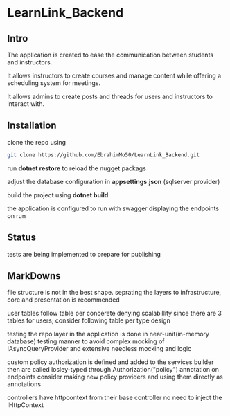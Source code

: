 # LearnLink_Backend

## Intro

The application is created to ease the communication between students and instructors.

It allows instructors to create courses and manage content while offering a scheduling system for meetings.

It allows admins to create posts and threads for users and instructors to interact with.

## Installation 

clone the repo using 
```bash
git clone https://github.com/EbrahimMo50/LearnLink_Backend.git
```
run **dotnet restore** to reload the nugget packags

adjust the database configuration in **appsettings.json** (sqlserver provider)

build the project using **dotnet build**

the application is configured to run with swagger displaying the endpoints on run

## Status

tests are being implemented to prepare for publishing

## MarkDowns

file structure is not in the best shape. seprating the layers to infrastructure, core and presentation is recommended

user tables follow table per concerete denying scalabillity since there are 3 tables for users; consider following table per type design

testing the repo layer in the application is done in near-unit(in-memory database) testing manner to avoid complex mocking of IAsyncQueryProvider and extensive needless mocking and logic

custom policy authorization is defined and added to the services builder then are called losley-typed through Authorization("policy") annotation on endpoints consider making new policy providers and using them directly as annotations

controllers have httpcontext from their base controller no need to inject the IHttpContext
